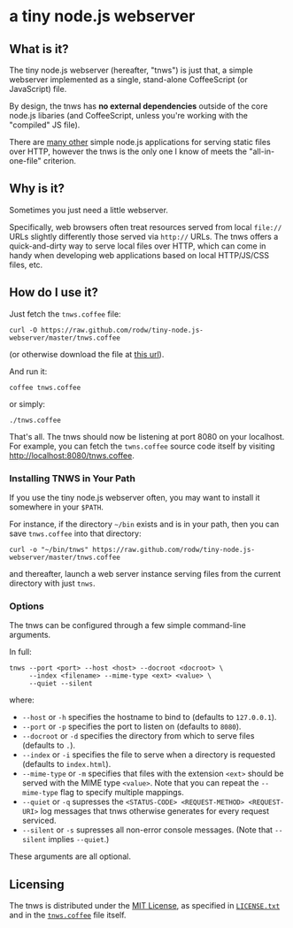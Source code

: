 # a tiny node.js webserver

## What is it?

The tiny node.js webserver (hereafter, "tnws") is just that, a simple webserver implemented as a single, stand-alone CoffeeScript (or JavaScript) file.

By design, the tnws has **no external dependencies** outside of the core node.js libaries (and CoffeeScript, unless you're working with the "compiled" JS file).

There are [many other](https://github.com/joyent/node/wiki/modules#wiki-web-frameworks-static) simple node.js applications for serving static files over HTTP, however the tnws is the only one I know of meets the "all-in-one-file" criterion.

## Why is it?

Sometimes you just need a little webserver.  

Specifically, web browsers often treat resources served from local `file://` URLs slightly differently those served via `http://` URLs.  The tnws offers a quick-and-dirty way to serve local files over HTTP, which can come in handy when developing web applications based on local HTTP/JS/CSS files, etc.

## How do I use it?

Just fetch the `tnws.coffee` file:

    curl -O https://raw.github.com/rodw/tiny-node.js-webserver/master/tnws.coffee

(or otherwise download the file at [this url](https://raw.github.com/rodw/tiny-node.js-webserver/master/tnws.coffee)).

And run it:

    coffee tnws.coffee

or simply:

    ./tnws.coffee

That's all.  The tnws should now be listening at port 8080 on your localhost.  For example, you can fetch the `twns.coffee` source code itself by visiting <http://localhost:8080/tnws.coffee>.

### Installing TNWS in Your Path

If you use the tiny node.js webserver often, you may want to install it somewhere in your `$PATH`.

For instance, if the directory `~/bin` exists and is in your path, then you can save `tnws.coffee` into that directory:

    curl -o "~/bin/tnws" https://raw.github.com/rodw/tiny-node.js-webserver/master/tnws.coffee

and thereafter, launch a web server instance serving files from the current directory with just `tnws`.

### Options

The tnws can be configured through a few simple command-line arguments.

In full:

    tnws --port <port> --host <host> --docroot <docroot> \
         --index <filename> --mime-type <ext> <value> \
         --quiet --silent

where:

 * `--host` or `-h` specifies the hostname to bind to (defaults to `127.0.0.1`).
 * `--port` or `-p` specifies the port to listen on (defaults to `8080`).
 * `--docroot` or `-d` specifies the directory from which to serve files (defaults to `.`).
 * `--index` or `-i` specifies the file to serve when a directory is requested (defaults to `index.html`).
 * `--mime-type` or `-m` specifies that files with the extension `<ext>` should be served with the MIME type `<value>`. Note that you can repeat the `--mime-type` flag to specify multiple mappings.
 * `--quiet` or `-q` supresses the `<STATUS-CODE> <REQUEST-METHOD> <REQUEST-URI>` log messages that tnws otherwise generates for every request serviced.
 * `--silent` or `-s` supresses all non-error console messages. (Note that `--silent` implies `--quiet`.)

These arguments are all optional.

## Licensing 

The tnws is distributed under the [MIT License](http://www.opensource.org/licenses/mit-license.php), as specified in [`LICENSE.txt`](https://raw.github.com/rodw/tiny-node.js-webserver/master/LICENSE.txt) and in the [`tnws.coffee`](https://raw.github.com/rodw/tiny-node.js-webserver/master/tnws.coffee) file itself.
